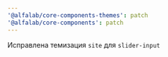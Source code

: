 ```yaml
---
'@alfalab/core-components-themes': patch
'@alfalab/core-components': patch
---
```


Исправлена темизация `site` для `slider-input`
